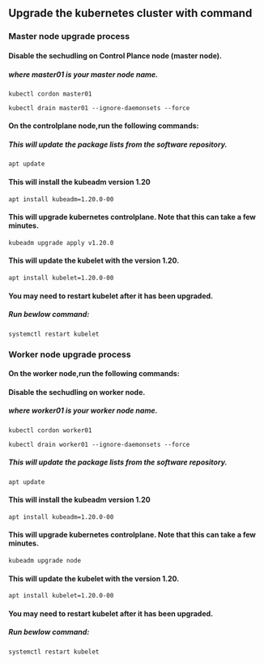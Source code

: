 ## Upgrade the kubernetes cluster with command
### Master node upgrade process

#### Disable the sechudling on Control Plance node (master node).
##### where ***master01*** is your master node name.

```
kubectl cordon master01
```
```
kubectl drain master01 --ignore-daemonsets --force
```
#### On the controlplane node,run the following commands:
##### This will update the package lists from the software repository.
```
apt update
```

#### This will install the kubeadm version 1.20
```
apt install kubeadm=1.20.0-00
```
#### This will upgrade kubernetes controlplane. Note that this can take a few minutes.
```
kubeadm upgrade apply v1.20.0
```
#### This will update the kubelet with the version 1.20.
```
apt install kubelet=1.20.0-00
```

#### You may need to restart kubelet after it has been upgraded.
##### Run bewlow command:
```
systemctl restart kubelet
```

### Worker node upgrade process

#### On the worker node,run the following commands:

#### Disable the sechudling on worker node.
##### where ***worker01*** is your worker node name.

```
kubectl cordon worker01
```

```
kubectl drain worker01 --ignore-daemonsets --force
```
##### This will update the package lists from the software repository.
```
apt update
```
#### This will install the kubeadm version 1.20
```
apt install kubeadm=1.20.0-00
```
#### This will upgrade kubernetes controlplane. Note that this can take a few minutes.
```
kubeadm upgrade node
```
#### This will update the kubelet with the version 1.20.
```
apt install kubelet=1.20.0-00
```

#### You may need to restart kubelet after it has been upgraded.
##### Run bewlow command:
```
systemctl restart kubelet
```
